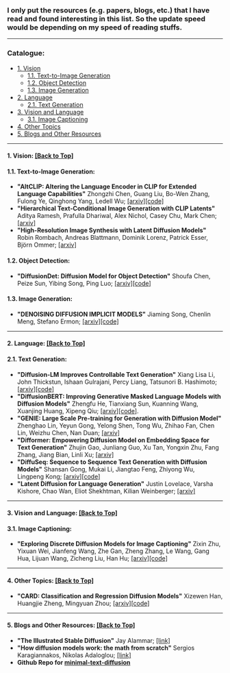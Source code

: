 ### I only put the resources (e.g. papers, blogs, etc.) that I have read and found interesting in this list. So the update speed would be depending on my speed of reading stuffs.

****

<span id='all_catelogue'/>

### Catalogue:
* <a href='#vision'>1. Vision</a>
    * <a href='#image_generation'>1.1. Text-to-Image Generation</a>
    * <a href='#object_detection'>1.2. Object Detection</a>
    * <a href='#image_gen'>1.3. Image Generation</a>
* <a href='#language'>2. Language</a>
    * <a href='#text_generation'>2.1. Text Generation</a>
* <a href='#vision_and_language'>3. Vision and Language</a>
    * <a href='#image_captioning'>3.1. Image Captioning</a>
* <a href='#others'>4. Other Topics</a>
* <a href='#blogs'>5. Blogs and Other Resources</a>


****

<span id='vision'/>

#### 1. Vision: <a href='#all_catelogue'>[Back to Top]</a>

<span id='image_generation'/>

#### 1.1. Text-to-Image Generation: 
* **"AltCLIP: Altering the Language Encoder in CLIP for Extended Language Capabilities"** Zhongzhi Chen, Guang Liu, Bo-Wen Zhang, Fulong Ye, Qinghong Yang, Ledell Wu; [[arxiv]](https://arxiv.org/abs/2211.06679)[[code]](https://github.com/FlagAI-Open/FlagAI/tree/master/examples/AltDiffusion)
* **"Hierarchical Text-Conditional Image Generation with CLIP Latents"** Aditya Ramesh, Prafulla Dhariwal, Alex Nichol, Casey Chu, Mark Chen; [[arxiv]](https://arxiv.org/abs/2204.06125)
* **"High-Resolution Image Synthesis with Latent Diffusion Models"** Robin Rombach, Andreas Blattmann, Dominik Lorenz, Patrick Esser, Björn Ommer; [[arxiv]](https://arxiv.org/pdf/2112.10752.pdf)



<span id='object_detection'/>

#### 1.2. Object Detection: 

* **"DiffusionDet: Diffusion Model for Object Detection"** Shoufa Chen, Peize Sun, Yibing Song, Ping Luo; [[arxiv]](https://arxiv.org/abs/2211.09788)[[code]](https://github.com/ShoufaChen/DiffusionDet)


<span id='image_gen'/>

#### 1.3. Image Generation: 

* **"DENOISING DIFFUSION IMPLICIT MODELS"** Jiaming Song, Chenlin Meng, Stefano Ermon; [[arxiv]](https://arxiv.org/pdf/2010.02502.pdf)[[code]](https://github.com/ermongroup/ddim)


****

<span id='language'/>

#### 2. Language: <a href='#all_catelogue'>[Back to Top]</a>

<span id='text_generation'/>

#### 2.1. Text Generation: 

* **"Diffusion-LM Improves Controllable Text Generation"** Xiang Lisa Li, John Thickstun, Ishaan Gulrajani, Percy Liang, Tatsunori B. Hashimoto; [[arxiv]](https://arxiv.org/abs/2205.14217)[[code]](https://github.com/xiangli1999/diffusion-lm)
* **"DiffusionBERT: Improving Generative Masked Language Models with Diffusion Models"** Zhengfu He, Tianxiang Sun, Kuanning Wang, Xuanjing Huang, Xipeng Qiu; [[arxiv]](https://arxiv.org/pdf/2211.15029.pdf)[[code]](https://github.com/Hzfinfdu/Diffusion-BERT).
* **"GENIE: Large Scale Pre-training for Generation with Diffusion Model"** Zhenghao Lin, Yeyun Gong, Yelong Shen, Tong Wu, Zhihao Fan, Chen Lin, Weizhu Chen, Nan Duan; [[arxiv]](https://arxiv.org/pdf/2212.11685.pdf)
* **"Difformer: Empowering Diffusion Model on Embedding Space for Text Generation"** Zhujin Gao, Junliang Guo, Xu Tan, Yongxin Zhu, Fang Zhang, Jiang Bian, Linli Xu; [[arxiv]](https://download.arxiv.org/pdf/2212.09412v1)
* **"DiffuSeq: Sequence to Sequence Text Generation with Diffusion Models"** Shansan Gong, Mukai Li, Jiangtao Feng, Zhiyong Wu, Lingpeng Kong; [[arxiv]](https://arxiv.org/pdf/2210.08933.pdf)[[code]](https://github.com/Shark-NLP/DiffuSeq)
* **"Latent Diffusion for Language Generation"** Justin Lovelace, Varsha Kishore, Chao Wan, Eliot Shekhtman, Kilian Weinberger; [[arxiv]](https://arxiv.org/abs/2212.09462)


****

<span id='vision_and_language'/>

#### 3. Vision and Language: <a href='#all_catelogue'>[Back to Top]</a>

<span id='image_captioning'/>

#### 3.1. Image Captioning: 

* **"Exploring Discrete Diffusion Models for Image Captioning"** Zixin Zhu, Yixuan Wei, Jianfeng Wang, Zhe Gan, Zheng Zhang, Le Wang, Gang Hua, Lijuan Wang, Zicheng Liu, Han Hu; [[arxiv]](https://arxiv.org/abs/2211.11694)[[code]](https://github.com/buxiangzhiren/DDCap)


****

<span id='others'/>

#### 4. Other Topics: <a href='#all_catelogue'>[Back to Top]</a>

* **"CARD: Classification and Regression Diffusion Models"** Xizewen Han, Huangjie Zheng, Mingyuan Zhou; [[arxiv]](https://arxiv.org/abs/2206.07275)[[code]](https://github.com/XzwHan/CARD)


****

<span id='blogs'/>

#### 5. Blogs and Other Resources: <a href='#all_catelogue'>[Back to Top]</a>

* **"The Illustrated Stable Diffusion"** Jay Alammar; [[link]](https://jalammar.github.io/illustrated-stable-diffusion/)
* **"How diffusion models work: the math from scratch"** Sergios Karagiannakos, Nikolas Adaloglou; [[link]](https://theaisummer.com/diffusion-models/)
* **Github Repo for [minimal-text-diffusion](https://github.com/madaan/minimal-text-diffusion)**

